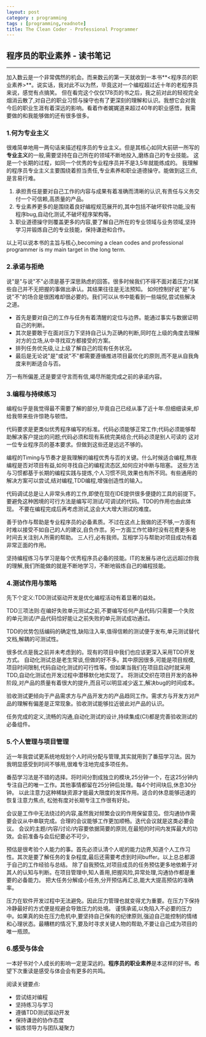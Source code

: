 ```yaml
---
layout: post
category : programming
tags : [programming,readnote]
title: The Clean Coder - Professional Programmer
---
```


## 程序员的职业素养 - 读书笔记
---------------------------------------------------------

加入数云是一个非常偶然的机会。而来数云的第一天就收到一本书**<程序员的职业素养>**。说实话，我对此不以为然，毕竟这对一个编程超过近十年的老程序员来说，感觉有点搞笑。
但在看完这个仅仅178页的书之后，我之前对此的轻视完全烟消云散了,对自己的职业习惯与操守也有了更深刻的理解和认识。我想它会对我今后的职业生涯有着深远的影响。看着作者娓娓道来超过40年的职业感悟，我需要做的和我能够做的还有很多很多。

### 1.何为专业主义

很难简单地用一两句话来描述程序员的专业主义。但是其核心如同大前研一所写的**专业主义**的一般,需要坚持在自己所在的领域不断地投入,磨练自己的专业技能。
这是一个长期的过程，如同一个优秀的专业程序员并不是3,5年就能练成的。
我理解的程序员专业主义主要围绕着担当责任,专业素养和职业道德操守。能做到这三点,是言易行难。

1. 承担责任是要对自己工作的内容与成果有着准确而清晰的认识,有责任与义务交付一个可信赖,高质量的产品。
2. 专业素养更多的是围绕着良好编程规范展开的,其中包括不破坏软件功能,没有程序bug,自动化测试,不破坏程序架构等。
3. 职业道德操守则覆盖更多的内容,要了解自己所在的专业领域与业务领域,坚持学习并锻炼自己的专业技能，保持谦逊和合作。

以上可以说本书的主旨与核心,becoming a clean codes and professional programmer is my main target in the long term.

### 2.承诺与拒绝

说"是"与说"不"必须是基于深思熟虑的回答。很多时候我们不得不面对着压力对某些自己并不无把握的事做出承认。其结果往往是无法预知。
如何控制好说"是"与说"不"的场合是很困难却很必要的。我们可以从书中能看到一些端倪,尝试些解决之道。

* 首先是要对自己的工作与任务有着清醒的定位与边界。能通过事实与数据证明自己的判断。
* 其次是要敢于在面对压力下坚持自己认为正确的判断,同时在上级的角度去理解对方的立场,从中寻找双方都接受的方案。
* 排列任务优先级,让上级了解自己的现有任务状况。
* 最后是无论说"是"或说"不"都需要遵循推进项目最优化的原则,而不是从自我角度来判断适合与否。

万一有所偏差,还是要坚守言而有信,竭尽所能完成之前的承诺内容。

### 3.编程与持续练习

编程似乎是我觉得最不需要了解的部分,毕竟自己已经从事了近十年.但细细读来,却给我带来些许惊艳与顿悟。

代码要求是更类似优秀程序编写的标准。代码必须能够正常工作;代码必须能够帮助解决客户提出的问题;代码必须和现有系统完美结合;代码必须是别人可读的
这对一位专业程序员的基本要求。但做到这些还是远远不够的。

编程的Timing与节奏才是我理解的编程优秀与否的关键。什么时候适合编程,熬夜编程是否对项目有益,如何寻找自己的编程流态区,如何应对中断与阻塞。
这些方法与习惯都基于长期的编程实践与提炼,个人习惯不同,效果也有所不同。有些通用的解决方案可以尝试,结对编程,TDD编程,增强创造性的输入。

代码调试总是让人非常头疼的工作,即使在现在IDE提供很多便捷的工具的前提下。要避免这种困境的可行方法是编写可测试/可调试的代码。TDD的作用也由此体现。
不要在编程完成后再考虑测试,这会大大增大测试的难度。

善于协作与帮助是专业程序员的必备素质。不过在这点上我做的还不够,一方面有时难以接受不如自己的人的建议,自负作祟。另一方面工作忙碌时没有花费更多地时间去关注别人所需的帮助。
三人行,必有我师。互相学习与帮助对项目成功有着非常正面的作用。

坚持编程练习与学习是每个优秀程序员必备的技能。IT的发展与进化远远超过你我的理解,我们所能做的就是不断地学习，不断地锻炼自己的编程技能。

### 4.测试作用与策略

先下个定义:TDD测试驱动开发是优化编程活动有着显著的益处。

TDD三项法则:在编好失败单元测试之前,不要编写任何产品代码/只需要一个失败的单元测试/产品代码恰好能让之前失败的单元测试成功通过。

TDD的优势包括编码的确定性,缺陷注入率,值得信赖的测试便于发布,单元测试替代文档,解耦的可测试性。

很多优点是我之前并未考虑到的。现有的项目中我们也应该更深入采用TDD开发方式。
自动化测试总是老生常谈,但做的好不多。其中原因很多,可能是项目规模,项目时间限制,代码自动化测试的可行性等。但如果当我们在项目启动时就采用TDD,自动化测试也开发过程中潜移默化地实现了。
将测试交织在项目开发的各种阶段,对产品的质量有着很大的提升,而且可以明显减少返工,解决bug的时间成本。

验收测试更倾向于产品需求方与产品开发方的产品趋同工作。需求方与开发方对产品的理解有偏差是正常现象。验收测试能够拉近彼此对产品的认识。

任务完成的定义,流畅的沟通,自动化测试的设计,持续集成(CI)都是完善验收测试的必备组件。

### 5.个人管理与项目管理

近一年我尝试更系统地规划个人时间分配与管理,其实就用到了番茄学习法。因为我明显感受到时间不够用,很难专注地完成多项任务。

番茄学习法是不错的选择。将时间分割成独立的模块,25分钟一个，在这25分钟内专注自己的唯一工作。其他事情都留在25分钟后处理。每4个时间块后,休息30分钟。
以此注意力这种稀缺资源才能最大限度的发挥作用。适合的休息能够迅速的恢复注意力焦点, 松弛有度对长期专注工作很有好处。

会议是工作中无法绕过的内容,虽然我对频繁会议的作用保留意见。但沟通协作需要会议从中串联完成。合理的会议能够工作更加顺畅。迭代会议就是这类必要会议。
会议的主题/内容/讨论/内容要依据简要的原则,在最短的时间内发挥最大的功效。会前准备与会后纪要必不可少。

预估是很考验个人能力的事。首先必须认清个人呢的能力边界,知道个人工作习性。其次是要了解任务的复杂程度,最后还需要考虑到时间buffer。以上总总都源于自己的工作经验与总结。
除了自我预估,对项目成员的任务预估更多地依赖于对其人的认知与判断。在项目管理中,知人善用,把握风险,异常处理,沟通协作都是重要的必备能力。
把大任务分解成小任务,分开预估再汇总,能大大提高预估的准确率。

压力在软件开发过程中无法避免。因此压力管理也就变得尤为重要。在压力下保持冷静最好的方式便是规避会导致压力的处境。
谨慎承诺,以免陷入不必要的压力中。如果真的处在压力危机中,要坚持自己保有的纪律原则,强迫自己能控制的情绪和心理状态。最糟糕的情况下,要及时寻求关键人物的帮助,不要让自己成为项目的唯一瓶颈。


### 6.感受与体会

一本好书对个人成长的影响一定是深远的。**程序员的职业素养**是本这样的好书。希望下次重读是感受与体会会有更多的共鸣。

阅读关键要点:

* 尝试结对编程
* 坚持练习与学习
* 遵循TDD测试驱动开发
* 保持谦逊的协作态度
* 锻炼领导力与团队凝聚力



